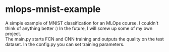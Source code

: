 # mlops-mnist-example
A simple example of MNIST classification for an MLOps course. I couldn't think of anything better :) In the future, I will screw up some of my own project.
<br />
The main.py starts FCN and CNN training and outputs the quality on the test dataset. In the config.py you can set training parameters.